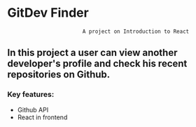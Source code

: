# GitDev Finder

                            A project on Introduction to React

## In this project a user can view another developer's profile and check his recent repositories on Github.

### Key features:

- Github API
- React in frontend
